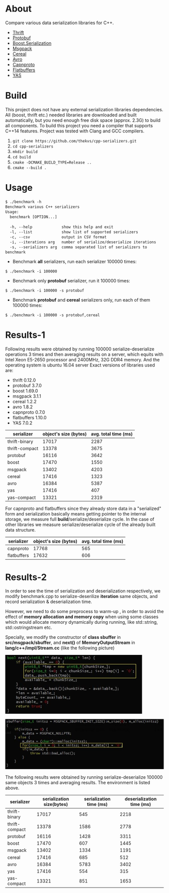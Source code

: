 # About

Compare various data serialization libraries for C++.

* [Thrift](http://thrift.apache.org/)
* [Protobuf](https://code.google.com/p/protobuf/)
* [Boost.Serialization](http://www.boost.org/libs/serialization)
* [Msgpack](http://msgpack.org/)
* [Cereal](http://uscilab.github.io/cereal/index.html)
* [Avro](http://avro.apache.org/)
* [Capnproto](https://capnproto.org/)
* [Flatbuffers](https://google.github.io/flatbuffers/)
* [YAS](https://github.com/niXman/yas)

# Build

This project does not have any external serialization libraries dependencies. All (boost, thrift etc.) needed libraries are downloaded and built automatically, but you need enough free disk space (approx. 2.3G) to build all components. To build this project you need a compiler that supports C++14 features. Project was tested with Clang and GCC compilers.

1. `git clone https://github.com/thekvs/cpp-serializers.git`
1. `cd cpp-serializers`
1. `mkdir build`
1. `cd build`
1. `cmake -DCMAKE_BUILD_TYPE=Release ..`
1. `cmake --build .`

# Usage

```
$ ./benchmark -h
Benchmark various C++ serializers
Usage:
  benchmark [OPTION...]

  -h, --help             show this help and exit
  -l, --list             show list of supported serializers
  -c, --csv              output in CSV format
  -i, --iterations arg   number of serialize/deserialize iterations
  -s, --serializers arg  comma separated list of serializers to benchmark
```

* Benchmark **all** serializers, run each serializer 100000 times:
```
$ ./benchmark -i 100000
```
* Benchmark only **protobuf** serializer, run it 100000 times:
```
$ ./benchmark -i 100000 -s protobuf
```
* Benchmark **protobuf** and **cereal** serializers only, run each of them 100000 times:
```
$ ./benchmark -i 100000 -s protobuf,cereal
```

# Results-1

Following results were obtained by running 100000 serialize-deserialize operations 3 times and then averaging results on a server, which equits with Intel Xeon E5-2650 processor and 2400MHz, 32G DDR4 memory. And the operating system is ubuntu 16.04 server
Exact versions of libraries used are:

* thrift 0.12.0
* protobuf 3.7.0
* boost 1.69.0
* msgpack 3.1.1
* cereal 1.2.2
* avro 1.8.2
* capnproto 0.7.0
* flatbuffers 1.10.0
* YAS 7.0.2

| serializer     | object's size (bytes) | avg. total time (ms)|
| -------------- | --------------------- | ------------------- |
| thrift-binary  | 17017                 | 2287                |
| thrift-compact | 13378                 | 3675                |
| protobuf       | 16116                 | 3642                |
| boost          | 17470                 | 1550                |
| msgpack        | 13402                 | 4203                |
| cereal         | 17416                 | 1323                |
| avro           | 16384                 | 5387                |
| yas            | 17416                 | 407                 |
| yas-compact    | 13321                 | 2319                |



For capnproto and flatbuffers since they already store data in a "serialized" form and serialization basically means getting pointer to the internal storage, we measure full **build**/serialize/deserialize cycle. In the case of other libraries we measure serialize/deserialize cycle of the already built data structure.

| serializer     | object's size (bytes) | avg. total time (ms) |
| -------------- | --------------------- | -------------------- |
| capnproto      | 17768                 | 565                  |
| flatbuffers    | 17632                 | 606                  |


# Results-2

In order to see the time of serialization and deserialization respectively, we modify benchmark.cpp to serialize-deserilize **iteration** same objects, and record serialization & deserialization time.

However, we need to do some preprocess to warm-up , in order to avoid the effect of **memory allocation and memory copy** when using some classes which would allocate memory dynamically during running, like std::string, std::ostringstream etc.

Specially, we  modify the constructor of **class sbuffer** in **src/msgpack/sbuffer**, and **next()** of **MemoryOutputStream** in **lang/c++/impl/Stream.cc** (like the following picture)

![avro](images/avro.JPG)

![msgpack](images/msgpack.JPG)


The following results were obtained by running serialize-deserialize 100000 same objects 3 times and averaging results. The environment is listed above.

| serializer     | serialization size(bytes) | serialization time (ms) | deserialization time (ms) |
| -------------- | ------------------------- | ----------------------- | ------------------------- |
| thrift-binary  | 17017                     | 545                     | 2218                      |
| thrift-compact | 13378                     | 1586                    | 2778                      |
| protobuf       | 16116                     | 1428                    | 3311                      |
| boost          | 17470                     | 607                     | 1445                      |
| msgpack        | 13402                     | 1334                    | 1191                      |
| cereal         | 17416                     | 685                     | 512                       |
| avro           | 16384                     | 5783                    | 3402                      |
| yas            | 17416                     | 554                     | 315                       |
| yas-compact    | 13321                     | 851                     | 1653                      |
